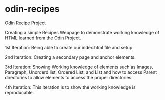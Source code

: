# odin-recipes

Odin Recipe Project

Creating a simple Recipes Webpage to demonstrate working knowledge of HTML learned from the Odin Project.

1st Iteration: Being able to create our index.html file and setup.

2nd Iteration: Creating a secondary page and anchor elements.

3rd Iteration: Showing Working knowledge of elements such as Images,  Paragraph, Unorderd list, Ordered List, and List and how to access Parent directories to allow elements to access the proper directories.

4th Iteration: This iteration is to show the working knowledge is reproducable.